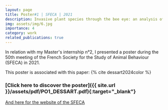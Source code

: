 ```yaml
---
layout: page
title: Poster#1 | SFECA | 2021
description: Invasive plant species through the bee eye: an analysis of flower coloration in the French Pyrenees
img: assets/img/6.jpg
importance: 4
category: work
related_publications: true
---
```


In relation with my Master's internship n°2, I presented a poster during the 50th meeting of the French Society for the Study of Animal Behaviour (SFECA) in 2021.

This poster is associated with this paper: {% cite dessart2024color %}

### <span>[Click here to discover the poster]({{ site.url }}/assets/pdf/PO1_DESSART.pdf){:target="\_blank"}</span>

[And here for the website of the SFECA](https://sfecamarseille.sciencesconf.org/)

